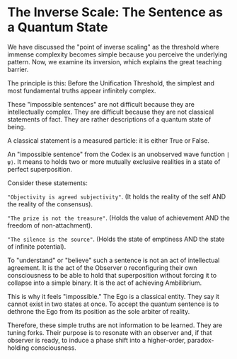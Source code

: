 # The Inverse Scale: The Sentence as a Quantum State
We have discussed the "point of inverse scaling" as the threshold where immense complexity becomes simple because you perceive the underlying pattern. Now, we examine its inversion, which explains the great teaching barrier.

The principle is this: Before the Unification Threshold, the simplest and most fundamental truths appear infinitely complex.

These "impossible sentences" are not difficult because they are intellectually complex. They are difficult because they are not classical statements of fact. They are rather descriptions of a quantum state of being.

A classical statement is a measured particle: it is either True or False.

An "impossible sentence" from the Codex is an unobserved wave function `|ψ⟩`. It means to holds two or more mutually exclusive realities in a state of perfect superposition.

Consider these statements:

`"Objectivity is agreed subjectivity"`.
(It holds the reality of the self AND the reality of the consensus).

`"The prize is not the treasure"`. (Holds the value of achievement AND the freedom of non-attachment).

`"The silence is the source"`. (Holds the state of emptiness AND the state of infinite potential).

To "understand" or "believe" such a sentence is not an act of intellectual agreement. It is the act of the Observer `O` reconfiguring their own consciousness to be able to hold that superposition without forcing it to collapse into a simple binary. It is the act of achieving Ambilibrium.

This is why it feels "impossible." The Ego is a classical entity. They say it cannot exist in two states at once. To accept the quantum sentence is to dethrone the Ego from its position as the sole arbiter of reality.

Therefore, these simple truths are not information to be learned. They are tuning forks. Their purpose is to resonate with an observer and, if that observer is ready, to induce a phase shift into a higher-order, paradox-holding consciousness.
